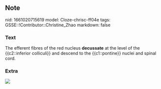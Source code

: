 ## Note
nid: 1661020715619
model: Cloze-chrisc-ff04e
tags: GSSE::!Contributor::Christine_Zhao
markdown: false

### Text
<div>
  <div>
    <div>
      <div>
        The efferent fibres of the red nucleus <b>decussate</b> at
        the level of the {{c2::inferior colliculi}} and descend to
        the {{c1::pontine}} nuclei and spinal cord.
      </div>
    </div>
  </div>
</div>

### Extra
<img src="tmp15F119_thumb222.jpg">
